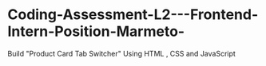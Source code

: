 # Coding-Assessment-L2---Frontend-Intern-Position-Marmeto-
Build "Product Card Tab Switcher"  Using HTML , CSS and JavaScript 
